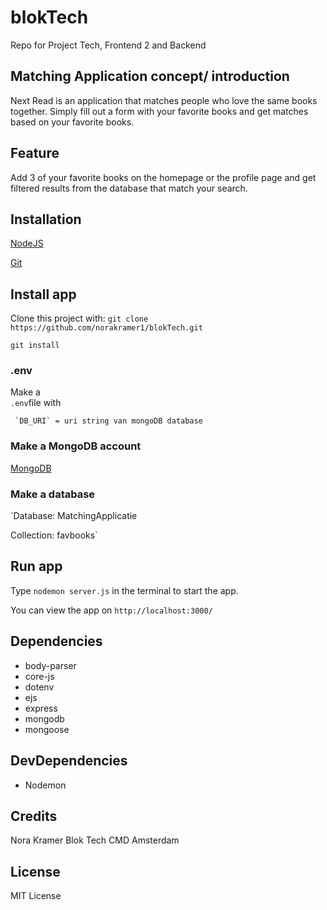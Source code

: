 # blokTech
Repo for Project Tech, Frontend 2 and Backend 

## Matching Application concept/ introduction
Next Read is an application that matches people who love the same books together. Simply fill out a form with your favorite books and get matches based on your favorite books.

## Feature
Add 3 of your favorite books on the homepage or the profile page and get filtered results from the database that match your search.


## Installation
[NodeJS](https://nodejs.org/en/)

[Git](https://git-scm.com/)

## Install app
Clone this project with: 
`git clone https://github.com/norakramer1/blokTech.git`

`git install`

### .env
Make a  
     `.env`file with
      
     `DB_URI` = uri string van mongoDB database


### Make a MongoDB account

[MongoDB](https://www.mongodb.com/)

### Make a database
`Database: MatchingApplicatie

 Collection: favbooks`

## Run app
Type `nodemon server.js` in the terminal to start the app.

You can view the app on `http://localhost:3000/`

## Dependencies
- body-parser
- core-js
- dotenv
- ejs
- express
- mongodb
- mongoose

## DevDependencies
- Nodemon

## Credits
Nora Kramer 
Blok Tech 
CMD Amsterdam 


## License
MIT License 

